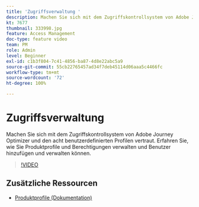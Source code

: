 ```yaml
---
title: 'Zugriffsverwaltung '
description: Machen Sie sich mit dem Zugriffskontrollsystem von Adobe Journey Optimizer und den acht benutzerdefinierten Profilen vertraut. Erfahren Sie, wie Sie Produktprofile und Berechtigungen verwalten und Benutzer hinzufügen und verwalten können.
kt: 7677
thumbnail: 333998.jpg
feature: Access Management
doc-type: feature video
team: PM
role: Admin
level: Beginner
exl-id: c1b3f804-7c41-4856-ba87-4d8e22abc5a9
source-git-commit: 55cb22765457ad34f7deb45114d06aaa5c4466fc
workflow-type: tm+mt
source-wordcount: '72'
ht-degree: 100%

---
```


# Zugriffsverwaltung 

Machen Sie sich mit dem Zugriffskontrollsystem von Adobe Journey Optimizer und den acht benutzerdefinierten Profilen vertraut. Erfahren Sie, wie Sie Produktprofile und Berechtigungen verwalten und Benutzer hinzufügen und verwalten können.

>[!VIDEO](https://video.tv.adobe.com/v/333998?quality=12)

## Zusätzliche Ressourcen

* [Produktprofile (Dokumentation)](https://experienceleague.adobe.com/docs/journey-optimizer/using/administration/ootb-product-profiles.html?lang=de)

